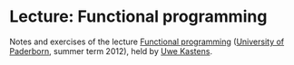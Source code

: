 Lecture: Functional programming
===============================

Notes and exercises of the lecture [Functional programming](http://ag-kastens.upb.de/lehre/material/fp/) ([University of Paderborn](http://www.uni-paderborn.de/), summer term 2012), held by [Uwe Kastens](http://www.cs.uni-paderborn.de/index.php?id=2941&L=2).

